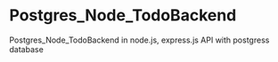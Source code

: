 # Postgres_Node_TodoBackend
Postgres_Node_TodoBackend in node.js, express.js API with postgress database
